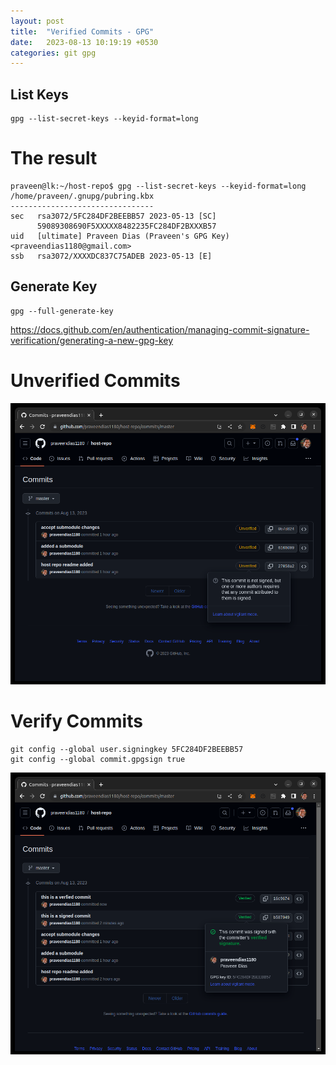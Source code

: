 ```yaml
---
layout: post
title:  "Verified Commits - GPG"
date:   2023-08-13 10:19:19 +0530
categories: git gpg
---
```


## List Keys

```
gpg --list-secret-keys --keyid-format=long
```

# The result

```
praveen@lk:~/host-repo$ gpg --list-secret-keys --keyid-format=long
/home/praveen/.gnupg/pubring.kbx
--------------------------------
sec   rsa3072/5FC284DF2BEEBB57 2023-05-13 [SC]
      59089308690F5XXXXX8482235FC284DF2BXXXB57
uid   [ultimate] Praveen Dias (Praveen's GPG Key) <praveendias1180@gmail.com>
ssb   rsa3072/XXXXDC837C75ADEB 2023-05-13 [E]
```

## Generate Key

```
gpg --full-generate-key
```

https://docs.github.com/en/authentication/managing-commit-signature-verification/generating-a-new-gpg-key

# Unverified Commits

![](../images/08/unverified-commits.png)

# Verify Commits

```
git config --global user.signingkey 5FC284DF2BEEBB57
git config --global commit.gpgsign true
```

![](../images/08/verified-commits.png)